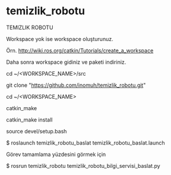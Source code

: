 # temizlik_robotu

TEMIZLIK ROBOTU




Workspace yok ise workspace oluşturunuz.

Örn. http://wiki.ros.org/catkin/Tutorials/create_a_workspace

Daha sonra workspace gidiniz ve paketi indiriniz.

cd ~/<WORKSPACE_NAME>/src

git clone "https://github.com/inomuh/temizlik_robotu.git"


cd ~/<WORKSPACE_NAME>

catkin_make

catkin_make install

source devel/setup.bash

$ roslaunch temizlik_robotu_baslat temizlik_robotu_baslat.launch

Görev tamamlama yüzdesini görmek için

$ rosrun temizlik_robotu temizlik_robotu_bilgi_servisi_baslat.py
